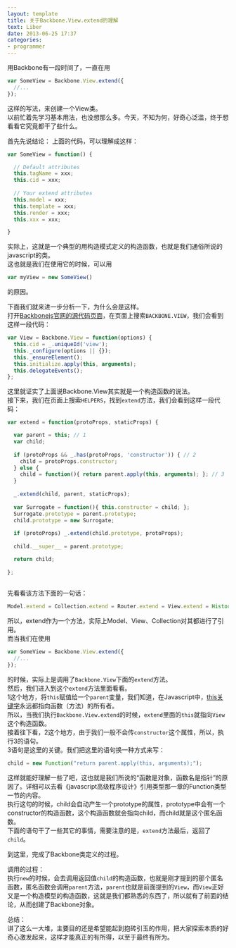 ```yaml
---
layout: template
title: 关于Backbone.View.extend的理解
text: Liber
date: 2013-06-25 17:37
categories:
- programmer
---
```


用Backbone有一段时间了，一直在用

~~~ javascript
var SomeView = Backbone.View.extend({
  //...
});
~~~

这样的写法，来创建一个View类。  
以前忙着先学习基本用法，也没想那么多。今天，不知为何，好奇心泛滥，终于想看看它究竟都干了些什么。

首先先说结论：
上面的代码，可以理解成这样：

~~~ javascript
var SomeView = function() {

  // Default attributes
  this.tagName = xxx;
  this.cid = xxx;
  
  // Your extend attributes
  this.model = xxx;
  this.template = xxx;
  this.render = xxx;
  this.xxx = xxx;

}
~~~

实际上，这就是一个典型的用构造模式定义的构造函数，也就是我们通俗所说的javascript的类。  
这也就是我们在使用它的时候，可以用

~~~ javascript
var myView = new SomeView()
~~~

的原因。  

下面我们就来进一步分析一下，为什么会是这样。  
打开[Backbonejs官网的源代码页面][0]，在页面上搜索`BACKBONE.VIEW`，我们会看到这样一段代码：

~~~ javascript
var View = Backbone.View = function(options) {
  this.cid = _.uniqueId('view');
  this._configure(options || {});
  this._ensureElement();
  this.initialize.apply(this, arguments);
  this.delegateEvents();
};
~~~

这里就证实了上面说Backbone.View其实就是一个构造函数的说法。  
接下来，我们在页面上搜索`HELPERS`，找到`extend`方法，我们会看到这样一段代码：

~~~ javascript
var extend = function(protoProps, staticProps) {

  var parent = this; // 1
  var child;
  
  if (protoProps && _.has(protoProps, 'constructor')) { // 2
    child = protoProps.constructor;
  } else {
    child = function(){ return parent.apply(this, arguments); }; // 3
  }
  
  _.extend(child, parent, staticProps);
  
  var Surrogate = function(){ this.constructor = child; };
  Surrogate.prototype = parent.prototype;
  child.prototype = new Surrogate;
  
  if (protoProps) _.extend(child.prototype, protoProps);
  
  child.__super__ = parent.prototype;

  return child;
  
};
    
~~~

先看看该方法下面的一句话：

~~~ javascript
Model.extend = Collection.extend = Router.extend = View.extend = History.extend = extend;
~~~

所以，extend作为一个方法，实际上Model、View、Collection对其都进行了引用。  
而当我们在使用

~~~ javascript
var SomeView = Backbone.View.extend({
  //...
});
~~~

的时候，实际上是调用了`Backbone.View`下面的`extend`方法。  
然后，我们进入到这个`extend`方法里面看看。  
1这个地方，将`this`赋值给一个`parent`变量，我们知道，在Javascript中，[this关键字][1]永远都指向函数（方法）的所有者。  
所以，当我们执行`Backbone.View.extend`的时候，`extend`里面的`this`就指向`View`这个构造函数。  
接着往下看，2这个地方，由于我们一般不会传`constructor`这个属性，所以，执行3的语句。  
3语句是这里的关键。我们把这里的语句换一种方式来写：

~~~ javascript
child = new Function("return parent.apply(this, arguments);");
~~~

这样就能好理解一些了吧，这也就是我们所说的“函数是对象，函数名是指针”的原因了。详细可以去看《javascript高级程序设计》引用类型那一章的Function类型一节的内容。  
执行这句的时候，child会自动产生一个prototype的属性，prototype中会有一个constructor的构造函数，这个构造函数就会指向child，而child就是这个匿名函数。  
下面的语句干了一些其它的事情，需要注意的是，`extend`方法最后，返回了`child`。

到这里，完成了Backbone类定义的过程。  

调用的过程：  
执行`new`的时候，会去调用返回值`child`的构造函数，也就是刚才提到的那个匿名函数，匿名函数会调用`parent`方法，`parent`也就是前面提到的`View`，而`View`正好又是一个构造模型的构造函数，这就是我们都熟悉的东西了，所以就有了前面的结论，从而创建了Backbone对象。

总结：  
讲了这么一大堆，主要目的还是希望能起到抱砖引玉的作用，把大家探索本质的好奇心激发起来，这样才能真正的有所得，以至于最终有所为。

[0]: http://backbonejs.org/docs/backbone.html
[1]: http://www.laruence.com/2009/09/08/1076.html